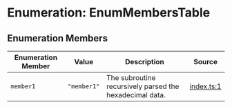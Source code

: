 # Enumeration: EnumMembersTable

## Enumeration Members

| Enumeration Member | Value | Description | Source |
| ------ | ------ | ------ | ------ |
| `member1` | `"member1"` | The subroutine recursively parsed the hexadecimal data. | [index.ts:1](http://source-url) |
